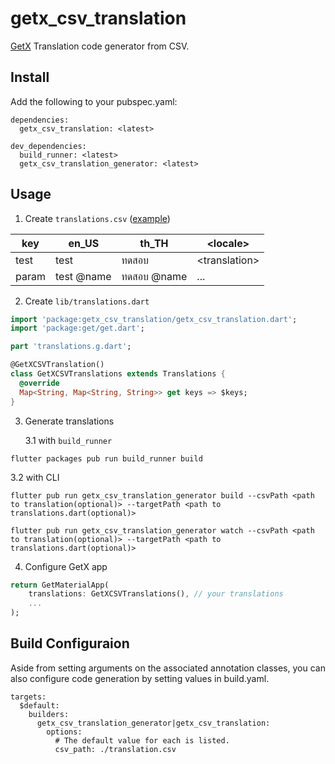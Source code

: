 # getx_csv_translation

<!--
This README describes the package. If you publish this package to pub.dev,
this README's contents appear on the landing page for your package.

For information about how to write a good package README, see the guide for
[writing package pages](https://dart.dev/guides/libraries/writing-package-pages).

For general information about developing packages, see the Dart guide for
[creating packages](https://dart.dev/guides/libraries/create-library-packages)
and the Flutter guide for
[developing packages and plugins](https://flutter.dev/developing-packages).
-->

[GetX](https://pub.dev/packages/get#internationalization) Translation code generator from CSV.

## Install

Add the following to your pubspec.yaml:

```
dependencies:
  getx_csv_translation: <latest>

dev_dependencies:
  build_runner: <latest>
  getx_csv_translation_generator: <latest>
```

## Usage

1. Create `translations.csv` ([example](./example/translations.csv))

| key   | en_US      | th_TH       | \<locale>      |
| ----- | ---------- | ----------- | -------------- |
| test  | test       | ทดสอบ       | \<translation> |
| param | test @name | ทดสอบ @name | ...            |

2. Create `lib/translations.dart`

```dart
import 'package:getx_csv_translation/getx_csv_translation.dart';
import 'package:get/get.dart';

part 'translations.g.dart';

@GetXCSVTranslation()
class GetXCSVTranslations extends Translations {
  @override
  Map<String, Map<String, String>> get keys => $keys;
}
```

3. Generate translations

   3.1 with `build_runner`

```
flutter packages pub run build_runner build
```

3.2 with CLI

```
flutter pub run getx_csv_translation_generator build --csvPath <path to translation(optional)> --targetPath <path to translations.dart(optional)>
```

```
flutter pub run getx_csv_translation_generator watch --csvPath <path to translation(optional)> --targetPath <path to translations.dart(optional)>
```

4. Configure GetX app

```dart
return GetMaterialApp(
    translations: GetXCSVTranslations(), // your translations
    ...
);
```

## Build Configuraion

Aside from setting arguments on the associated annotation classes, you can also configure code generation by setting values in build.yaml.

```
targets:
  $default:
    builders:
      getx_csv_translation_generator|getx_csv_translation:
        options:
          # The default value for each is listed.
          csv_path: ./translation.csv
```
